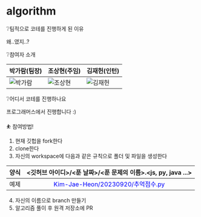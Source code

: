 # algorithm
❔팀적으로 코테를 진행하게 된 이유

왜..였지..?

❔참여자 소개

|박가람(팀장)|조상현(주임)|김재헌(인턴)|
|----|----|----|
|![박가람](https://avatars.githubusercontent.com/u/7725665?v=4)|![조상현](https://avatars.githubusercontent.com/u/94961333?v=4)|![김재헌](https://avatars.githubusercontent.com/u/77371295?v=4)|

❔어디서 코테를 진행하나요

프로그래머스에서 진행합니다 :)

⛹️ 참여방법!

1. 현재 깃헙을 fork한다
2. clone한다
3. 자신의 workspace에 다음과 같은 규칙으로 폴더 및 파일을 생성한다

|양식|<깃허브 아이디>/<푼 날짜>/<푼 문제의 이름>.<js, py, java ...>|
|---|:---------------------:|
|예제|<span style="color:blue">Kim-Jae-Heon/20230920/추억점수.py</span>|

4. 자신의 이름으로 branch 만들기
5. 알고리즘 풀이 후 원격 저장소에 PR
